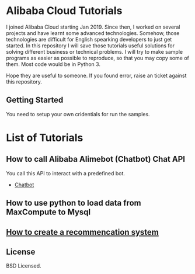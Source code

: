# Alibaba Cloud Tutorials

I joined Alibaba Cloud starting Jan 2019. Since then, I worked on several projects and have learnt some advanced technologies. Somehow, those technologies are difficult for English spearking developers to just get started. In this repository I will save those tutorials useful solutions for solving different business or technical problems. I will try to make sample programs as easier as possible to reproduce, so that you may copy some of them. Most code would be in Python 3.

Hope they are useful to someone. If you found error, raise an ticket against this repository. 


## Getting Started

You need to setup your own cridentials for run the samples.

# List of Tutorials

## How to call Alibaba Alimebot (Chatbot) Chat API 
You call this API to interact with a predefined bot.
* [Chatbot](alimebot_chat_api_example/README.md)

## How to use python to load data from MaxCompute to Mysql

## [How to create a recommencation system](./retail_recommend/README.md)



## License

BSD Licensed.



